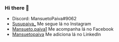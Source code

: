 ### Hi there 👋
<ul>
    <li>Discord: MansuetoPaiva#9062</li>
    <li><a href="https://www.instagram.com/susupaiva_/" target="_blank" rel="external">Susupaiva_</a> Me segue lá no Instagram</li>
    <li><a href="https://www.facebook.com/Mansueto.paiva1" target="_blank" rel="external">Mansueto.paiva1</a> Me acompanha lá no Facebook</li>
    <li><a href="https://www.linkedin.com/in/mansueto-paiva-692463264/ target="_blank" rel="external">Mansuetopaiva</a> Me adiciona lá no LinkedIn</li>
  </ul>

<!--
**MansuetoPaiva/MansuetoPaiva** is a ✨ _special_ ✨ repository because its `README.md` (this file) appears on your GitHub profile.

Here are some ideas to get you started:

- 🔭 I’m currently working on ...
- 🌱 I’m currently learning ...
- 👯 I’m looking to collaborate on ...
- 🤔 I’m looking for help with ...
- 💬 Ask me about ...
- 📫 How to reach me: ...
- 😄 Pronouns: ...
- ⚡ Fun fact: ...
-->
